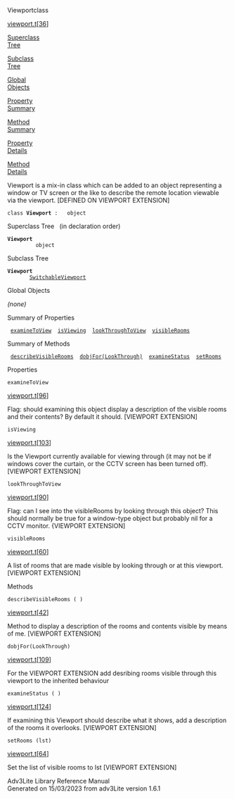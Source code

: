 <span class="title">Viewport</span><span class="type">class</span>

[viewport.t](../file/viewport.t.html)\[[36](../source/viewport.t.html#36)\]

[Superclass  
Tree](#_SuperClassTree_)

[Subclass  
Tree](#_SubClassTree_)

[Global  
Objects](#_ObjectSummary_)

[Property  
Summary](#_PropSummary_)

[Method  
Summary](#_MethodSummary_)

[Property  
Details](#_Properties_)

[Method  
Details](#_Methods_)

<div class="fdesc">

Viewport is a mix-in class which can be added to an object representing
a window or TV screen or the like to describe the remote location
viewable via the viewport. \[DEFINED ON VIEWPORT EXTENSION\]

`class `**`Viewport`**` :   object`

</div>

<span id="_SuperClassTree_"></span>

<div class="mjhd">

<span class="hdln">Superclass Tree</span>   (in declaration order)

</div>

**`Viewport`**  
`         object`  
<span id="_SubClassTree_"></span>

<div class="mjhd">

<span class="hdln">Subclass Tree</span>  

</div>

**`Viewport`**  
`         `[`SwitchableViewport`](../object/SwitchableViewport.html)  
<span id="_ObjectSummary_"></span>

<div class="mjhd">

<span class="hdln">Global Objects</span>  

</div>

*(none)* <span id="_PropSummary_"></span>

<div class="mjhd">

<span class="hdln">Summary of Properties</span>  

</div>

` `[`examineToView`](#examineToView)`  `[`isViewing`](#isViewing)`  `[`lookThroughToView`](#lookThroughToView)`  `[`visibleRooms`](#visibleRooms)`  `

<span id="_MethodSummary_"></span>

<div class="mjhd">

<span class="hdln">Summary of Methods</span>  

</div>

` `[`describeVisibleRooms`](#describeVisibleRooms)`  `[`dobjFor(LookThrough)`](#dobjFor(LookThrough))`  `[`examineStatus`](#examineStatus)`  `[`setRooms`](#setRooms)`  `

<span id="_Properties_"></span>

<div class="mjhd">

<span class="hdln">Properties</span>  

</div>

<span id="examineToView"></span>

`examineToView`

[viewport.t](../file/viewport.t.html)\[[96](../source/viewport.t.html#96)\]

<div class="desc">

Flag: should examining this object display a description of the visible
rooms and their contents? By default it should. \[VIEWPORT EXTENSION\]

</div>

<span id="isViewing"></span>

`isViewing`

[viewport.t](../file/viewport.t.html)\[[103](../source/viewport.t.html#103)\]

<div class="desc">

Is the Viewport currently available for viewing through (it may not be
if windows cover the curtain, or the CCTV screen has been turned off).
\[VIEWPORT EXTENSION\]

</div>

<span id="lookThroughToView"></span>

`lookThroughToView`

[viewport.t](../file/viewport.t.html)\[[90](../source/viewport.t.html#90)\]

<div class="desc">

Flag: can I see into the visibleRooms by looking through this object?
This should normally be true for a window-type object but probably nil
for a CCTV monitor. {VIEWPORT EXTENSION\]

</div>

<span id="visibleRooms"></span>

`visibleRooms`

[viewport.t](../file/viewport.t.html)\[[60](../source/viewport.t.html#60)\]

<div class="desc">

A list of rooms that are made visible by looking through or at this
viewport. \[VIEWPORT EXTENSION\]

</div>

<span id="_Methods_"></span>

<div class="mjhd">

<span class="hdln">Methods</span>  

</div>

<span id="describeVisibleRooms"></span>

`describeVisibleRooms ( )`

[viewport.t](../file/viewport.t.html)\[[42](../source/viewport.t.html#42)\]

<div class="desc">

Method to display a description of the rooms and contents visible by
means of me. \[VIEWPORT EXTENSION\]

</div>

<span id="dobjFor(LookThrough)"></span>

`dobjFor(LookThrough)`

[viewport.t](../file/viewport.t.html)\[[109](../source/viewport.t.html#109)\]

<div class="desc">

For the VIEWPORT EXTENSION add desribing rooms visible through this
viewport to the inherited behaviour

</div>

<span id="examineStatus"></span>

`examineStatus ( )`

[viewport.t](../file/viewport.t.html)\[[124](../source/viewport.t.html#124)\]

<div class="desc">

If examining this Viewport should describe what it shows, add a
description of the rooms it overlooks. \[VIEWPORT EXTENSION\]

</div>

<span id="setRooms"></span>

`setRooms (lst)`

[viewport.t](../file/viewport.t.html)\[[64](../source/viewport.t.html#64)\]

<div class="desc">

Set the list of visible rooms to lst \[VIEWPORT EXTENSION\]

</div>

<div class="ftr">

Adv3Lite Library Reference Manual  
Generated on 15/03/2023 from adv3Lite version 1.6.1

</div>
